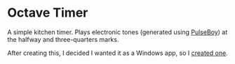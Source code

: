 # Octave Timer

A simple kitchen timer. Plays electronic tones (generated using [PulseBoy](http://www.pulseboy.com/)) at the halfway and three-quarters marks.

After creating this, I decided I wanted it as a Windows app, so I [created one](https://github.com/DawnPaladin/octave-timer-windows).
